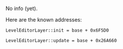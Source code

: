 No info (yet).

Here are the known addresses:

```
LevelEditorLayer::init = base + 0x6F5D0

LevelEditorLayer::update = base + 0x26A660
```